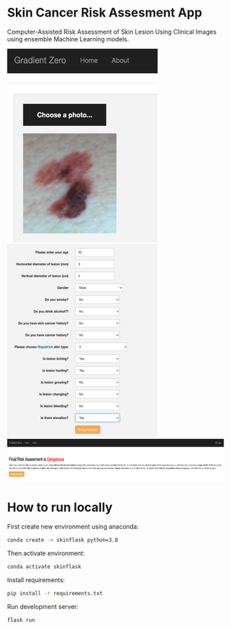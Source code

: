 # Skin Cancer Risk Assesment App

Computer-Assisted Risk Assessment of Skin Lesion Using Clinical Images using ensemble Machine Learning models.  

<img src="./images/upload_image.png" alt="Upload Image" width="350" height="450">
<img src="./images/enter_info.png" alt="Enter Information" width="350" height="450">
<img src="./images/result.png" alt="Result" width="700" height="100">  

<br/>

# How to run locally
First create new environment using anaconda:

```bash
conda create -n skinflask python=3.8
```

Then activate environment:

```bash
conda activate skinflask
```

Install requirements:
```bash
pip install -r requirements.txt
```

Run development server:
```bash
flask run
```